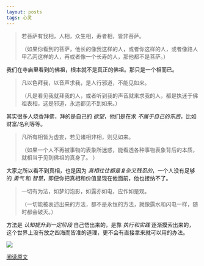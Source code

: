 ```yaml
---
layout: posts
tags: 心灵
---
```





> 若菩萨有我相，人相，众生相，寿者相，皆非菩萨。
>
> （如果你看到的菩萨，他长的像我这样的人，或者你这样的人，或者像路人甲乙丙这样的人，再或者像一个长寿的人，那他都不是菩萨。）



我们在寺庙里看到的佛祖，根本就不是真正的佛祖。那只是一个相而已。



> 凡以色拜我，以音声求我，是人行邪道，不能见如来。
>
> （凡是看见我就拜我的人，或者听到我的声音就来求我的人，都是执迷于佛祖表相，这是邪道，永远都见不到如来。）



其实很多人烧香拜佛，拜的是自己的 *欲望*，他们是在求 *不属于自己的东西*，比如财富/名利等等。



> 凡所有相皆为虚妄，若见诸相非相，则见如来。
>
> （如果一个人不再被事物的表象所迷惑，能看透各种事物表象背后的本质，就相当于见到佛祖的真身了。 ）



大家之所以看不到真相，也是因为 *真相往往都是复杂又残忍的*，一个人没有足够的 *勇气* 和 *智慧*，即便你把真相和价值呈现在他面前，他也接纳不了。



> 一切有为法，如梦幻泡影，如露亦如电，应作如是观。
>
> （一切能被表述出来的方法，都不是永恒的方法，就像露水和闪电一样，随时都会破灭。）



方法是 *认知提升到一定阶段* 自己悟出来的，是靠 *执行和实践* 逐渐摸索出来的，这个世界上没有放之四海而皆准的道理，更不会有直接拿来就可以用的办法。

![](http://8.134.51.249/images/%E7%BE%8E%E5%9B%BE/2021-03-08.jpeg)

[阅读原文](https://mp.weixin.qq.com/s/IPNomjKC0S34CCiv6lnP7w)
